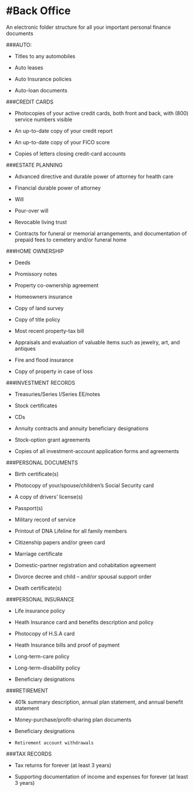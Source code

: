 #Back Office 
===========

An electronic folder structure for all your important personal finance documents

###AUTO: 

-	Titles to any automobiles

-	Auto leases

-	Auto Insurance policies

-	Auto-loan documents

###CREDIT CARDS 

-	Photocopies of your active credit cards, both front and back, with (800) service numbers visible

-	An up-to-date copy of your credit report

-	An up-to-date copy of your FICO score

-	Copies of letters closing credit-card accounts

###ESTATE PLANNING

-	Advanced directive and durable power of attorney for health care

-	Financial durable power of attorney

-	Will

-	Pour-over will

-	Revocable living trust

-	Contracts for funeral or memorial arrangements, and documentation of prepaid fees to cemetery and/or funeral home

###HOME OWNERSHIP

-	Deeds

-	Promissory notes

-	Property co-ownership agreement

-	Homeowners insurance

-	Copy of land survey

-	Copy of title policy

-	Most recent property-tax bill

-	Appraisals and evaluation of valuable items such as jewelry, art, and antiques

-	Fire and flood insurance

-	Copy of property in case of loss

###INVESTMENT RECORDS

-	Treasuries/Series I/Series EE/notes

-	Stock certificates

-	CDs

-	Annuity contracts and annuity beneficiary designations

-	Stock-option grant agreements

-	Copies of all investment-account application forms and agreements

###PERSONAL DOCUMENTS

-	Birth certificate(s)

- Photocopy of your/spouse/children’s Social Security card

- A copy of drivers’ license(s)

-	Passport(s)

-	Military record of service

-	Printout of DNA Lifeline for all family members

-	Citizenship papers and/or green card

-	Marriage certificate 

-	Domestic-partner registration and cohabitation agreement

-	Divorce decree and child – and/or spousal support order

-	Death certificate(s)

###PERSONAL INSURANCE

-	Life insurance policy

-	Heath Insurance card and benefits description and policy

-	Photocopy of H.S.A card 

-	Heath Insurance bills and proof of payment

-	Long-term-care policy

-	Long-term-disability policy

-	Beneficiary designations

###RETIREMENT

-   401k summary description, annual plan statement, and annual benefit statement

-   Money-purchase/profit-sharing plan documents

-   Beneficiary designations

-	  Retirement account withdrawals

###TAX RECORDS

-	Tax returns for forever (at least 3 years)

-	Supporting documentation of income and expenses for forever (at least 3 years)












